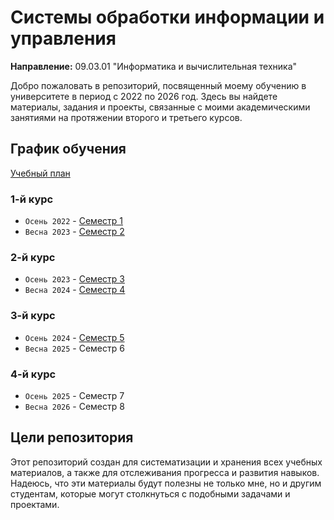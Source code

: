 # Системы обработки информации и управления

**Направление:** 09.03.01 "Информатика и вычислительная техника"

Добро пожаловать в репозиторий, посвященный моему обучению в университете в период с 2022 по 2026 год. Здесь вы найдете материалы, задания и проекты, связанные с моими академическими занятиями на протяжении второго и третьего курсов.

## График обучения

[Учебный план](/plan.pdf)

### 1-й курс

- `Осень 2022` - [Семестр 1](/1%20term/)
- `Весна 2023` - [Семестр 2](/2%20term/)

### 2-й курс

- `Осень 2023` - [Семестр 3](/3%20term/)
- `Весна 2024` - [Семестр 4](/4%20term/)

### 3-й курс

- `Осень 2024` - [Семестр 5](/5%20term/)
- `Весна 2025` - Семестр 6

### 4-й курс

- `Осень 2025` - Семестр 7
- `Весна 2026` - Семестр 8

## Цели репозитория

Этот репозиторий создан для систематизации и хранения всех учебных материалов, а также для отслеживания прогресса и развития навыков. Надеюсь, что эти материалы будут полезны не только мне, но и другим студентам, которые могут столкнуться с подобными задачами и проектами.
